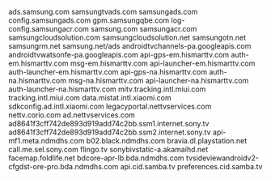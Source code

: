ads.samsung.com
samsungtvads.com
samsungads.com
config.samsungads.com
gpm.samsungqbe.com
log-config.samsungacr.com
samsung.com
samsungacr.com
samsungcloudsolution.com
samsungcloudsolution.net
samsungotn.net
samsungrm.net
samsung.net/ads
androidtvchannels-pa.googleapis.com
androidtvwatsonfe-pa.googleapis.com
api-gps-em.hismarttv.com
auth-em.hismarttv.com
msg-em.hismarttv.com
api-launcher-em.hismarttv.com
auth-launcher-em.hismarttv.com
api-gps-na.hismarttv.com
auth-na.hismarttv.com
msg-na.hismarttv.com
api-launcher-na.hismarttv.com
auth-launcher-na.hismarttv.com
mitv.tracking.intl.miui.com
tracking.intl.miui.com
data.mistat.intl.xiaomi.com
sdkconfig.ad.intl.xiaomi.com
legacyportal.nettvservices.com
nettv.corio.com
ad.nettvservices.com
ad8641f3cff742de893d919add74c2bb.ssm1.internet.sony.tv
ad8641f3cff742de893d919add74c2bb.ssm2.internet.sony.tv
api-mf1.meta.ndmdhs.com
b02.black.ndmdhs.com
bravia.dl.playstation.net
call.me.sel.sony.com
flingo.tv
sonybivstatic-a.akamaihd.net
facemap.foldlife.net
bdcore-apr-lb.bda.ndmdhs.com
tvsideviewandroidv2-cfgdst-ore-pro.bda.ndmdhs.com
api.cid.samba.tv
preferences.cid.samba.tv
